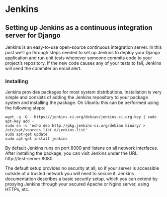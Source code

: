# Jenkins
## Setting up Jenkins as a continuous integration server for Django
Jenkins is an easy-to-use open-source continuous integration server. In this post we’ll go through steps needed to set up Jenkins to deploy your Django application and run unit tests whenever someone commits code to your project’s repository. If the new code causes any of your tests to fail, Jenkins will send the commiter an email alert.
### Installing
Jenkins provides packages for most system distributions. Installation is very simple and consists of adding the Jenkins repository to your package system and installing the package. On Ubuntu this can be performed using the following steps:

```
wget -q -O - https://jenkins-ci.org/debian/jenkins-ci.org.key | sudo apt-key add -
sudo sh -c 'echo deb http://pkg.jenkins-ci.org/debian binary/ > /etc/apt/sources.list.d/jenkins.list'
sudo apt-get update
sudo apt-get install jenkins
```

By default Jenkins runs on port 8080 and listens on all network interfaces. After installing the package, you can visit Jenkins under the URL: http://test-server:8080

The default setup provides no security at all, so if your server is accessible outside of a trusted network you will need to secure it. Jenkins documentation describes a basic security setup, which you can extend by proxying Jenkins through your secured Apache or Nginx server, using HTTPs, etc.



